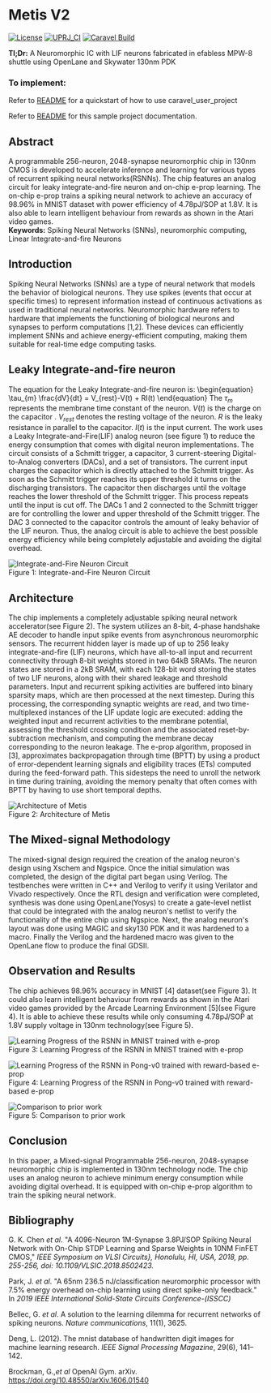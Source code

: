 # Metis V2
[![License](https://img.shields.io/badge/License-Apache%202.0-blue.svg)](https://opensource.org/licenses/Apache-2.0) [![UPRJ_CI](https://github.com/efabless/caravel_project_example/actions/workflows/user_project_ci.yml/badge.svg)](https://github.com/efabless/caravel_project_example/actions/workflows/user_project_ci.yml) [![Caravel Build](https://github.com/efabless/caravel_project_example/actions/workflows/caravel_build.yml/badge.svg)](https://github.com/efabless/caravel_project_example/actions/workflows/caravel_build.yml)

**Tl;Dr:** A Neuromorphic IC with LIF neurons fabricated in efabless MPW-8 shuttle using OpenLane and Skywater 130nm PDK
### To implement: 

Refer to [README](docs/source/index.rst#section-quickstart) for a quickstart of how to use caravel_user_project

Refer to [README](docs/source/index.rst) for this sample project documentation. 

## Abstract
A programmable 256-neuron, 2048-synapse neuromorphic chip in 130nm CMOS is developed to accelerate inference and learning for various types of recurrent spiking neural networks(RSNNs). The chip features an analog circuit for leaky integrate-and-fire neuron and on-chip e-prop learning. The on-chip e-prop trains a spiking neural network to achieve an accuracy of 98.96\% in MNIST dataset with power efficiency of 4.78pJ/SOP at 1.8V. It is also able to learn intelligent behaviour from rewards as shown in the Atari video games.<br/>
**Keywords:** Spiking Neural Networks (SNNs), neuromorphic computing, Linear Integrate-and-fire Neurons

## Introduction
Spiking Neural Networks (SNNs) are a type of neural network that models the behavior of biological neurons. They use spikes (events that occur at specific times) to represent information instead of continuous activations as used in traditional neural networks. Neuromorphic hardware refers to hardware that implements the functioning of biological neurons and synapses to perform computations [1,2]. These devices can efficiently implement SNNs and achieve energy-efficient computing, making them suitable for real-time edge computing tasks.


## Leaky Integrate-and-fire neuron
The equation for the Leaky Integrate-and-fire neuron is:
\begin{equation}
\tau_{m} \frac{dV}{dt} = V_{rest}-V(t) + RI(t)
\end{equation}
The $\tau_{m}$ represents the membrane time constant of the neuron. $V(t)$ is the charge on the capacitor . $V_{rest}$ denotes the resting voltage of the neuron. $R$ is the leaky resistance in parallel to the capacitor. $I(t)$ is the input current. The work uses a Leaky Integrate-and-Fire(LIF) analog neuron (see figure 1) to reduce the energy consumption that comes with digital neuron implementations. The circuit consists of a Schmitt trigger, a capacitor, 3 current-steering Digital-to-Analog converters (DACs), and a set of transistors. The current input charges the capacitor which is directly attached to the Schmitt trigger. As soon as the Schmitt trigger reaches its upper threshold it turns on the discharging transistors. The capacitor then discharges until the voltage reaches the lower threshold of the Schmitt trigger. This process repeats until the input is cut off. The DACs 1 and 2 connected to the Schmitt trigger are for controlling the lower and upper threshold of the Schmitt trigger. The DAC 3 connected to the capacitor controls the amount of leaky behavior of the LIF neuron. Thus, the analog circuit is able to achieve the best possible energy efficiency while being completely adjustable and avoiding the digital overhead.

![Integrate-and-Fire Neuron Circuit](docs/resources/circuit.png)<br/>
Figure 1: Integrate-and-Fire Neuron Circuit

## Architecture
The chip implements a completely adjustable spiking neural network accelerator(see Figure 2). The system utilizes an 8-bit, 4-phase handshake AE decoder to handle input spike events from asynchronous neuromorphic sensors. The recurrent hidden layer is made up of up to 256 leaky integrate-and-fire (LIF) neurons, which have all-to-all input and recurrent connectivity through 8-bit weights stored in two 64kB SRAMs. The neuron states are stored in a 2kB SRAM, with each 128-bit word storing the states of two LIF neurons, along with their shared leakage and threshold parameters. Input and recurrent spiking activities are buffered into binary sparsity maps, which are then processed at the next timestep. During this processing, the corresponding synaptic weights are read, and two time-multiplexed instances of the LIF update logic are executed: adding the weighted input and recurrent activities to the membrane potential, assessing the threshold crossing condition and the associated reset-by-subtraction mechanism, and computing the membrane decay corresponding to the neuron leakage. The e-prop algorithm, proposed in [3], approximates backpropagation through time (BPTT) by using a product of error-dependent learning signals and eligibility traces (ETs) computed during the feed-forward path. This sidesteps the need to unroll the network in time during training, avoiding the memory penalty that often comes with BPTT by having to use short temporal depths.

![Architecture of Metis](docs/resources/arch.png)<br/>
Figure 2: Architecture of Metis

## The Mixed-signal Methodology
The mixed-signal design required the creation of the analog neuron's design using Xschem and Ngspice. Once the initial simulation was completed, the design of the digital part began using Verilog. The testbenches were written in C++ and Verilog to verify it using Verilator and Vivado respectively. Once the RTL design and verification were completed, synthesis was done using OpenLane(Yosys) to create a gate-level netlist that could be integrated with the analog neuron's netlist to verify the functionality of the entire chip using Ngspice. Next, the analog neuron's layout was done using MAGIC and sky130 PDK and it was hardened to a macro. Finally the Verilog and the hardened macro was given to the OpenLane flow to produce the final GDSII.
							    
## Observation and Results
The chip achieves 98.96\% accuracy in MNIST [4] dataset(see Figure 3). It could also learn intelligent behaviour from rewards as shown in the Atari video games provided by the Arcade Learning Environment [5](see Figure 4). It is able to achieve these results while only consuming 4.78pJ/SOP at 1.8V supply voltage in 130nm technology(see Figure 5).

![Learning Progress of the RSNN in MNIST trained with e-prop](docs/resources/final_mnist.png)<br/>
Figure 3: Learning Progress of the RSNN in MNIST trained with e-prop<br/>

![Learning Progress of the RSNN in Pong-v0 trained with reward-based e-prop](docs/resources/final_pong.png)<br/>
Figure 4: Learning Progress of the RSNN in Pong-v0 trained with reward-based e-prop<br/>

![Comparison to prior work](docs/resources/final_tablr.png)<br/>
Figure 5: Comparison to prior work

## Conclusion
In this paper, a Mixed-signal Programmable 256-neuron, 2048-synapse neuromorphic chip is implemented in 130nm technology node. The chip uses an analog neuron to achieve minimum energy consumption while avoiding digital overhead. It is equipped with on-chip e-prop algorithm to train the spiking neural network.

## Bibliography
G. K. Chen *et al*. "A 4096-Neuron 1M-Synapse 3.8PJ/SOP Spiking Neural Network with On-Chip STDP Learning and Sparse Weights in 10NM FinFET CMOS," *IEEE Symposium on VLSI Circuits}, Honolulu, HI, USA, 2018, pp. 255-256, doi: 10.1109/VLSIC.2018.8502423.*

Park, J. *et al*. "A 65nm 236.5 nJ/classification neuromorphic processor with 7.5\% energy overhead on-chip learning using direct spike-only feedback." In *2019 IEEE International Solid-State Circuits Conference-(ISSCC)*

Bellec, G. *et al*. A solution to the learning dilemma for recurrent networks of spiking neurons. *Nature communications*, 11(1), 3625.

Deng, L. (2012). The mnist database of handwritten digit images for machine learning research. *IEEE Signal Processing Magazine*, 29(6), 141–142.

Brockman, G.,*et al* OpenAI Gym. arXiv. https://doi.org/10.48550/arXiv.1606.01540

